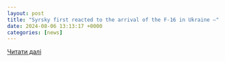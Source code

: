 ```yaml
---
layout: post
title: "Syrsky first reacted to the arrival of the F-16 in Ukraine —"
date: 2024-08-06 13:13:17 +0000
categories: [news]
---
```


[Читати далі](https://news.online.ua/en/syrsky-first-reacted-to-the-arrival-of-the-f-16-in-ukraine-882940/)
